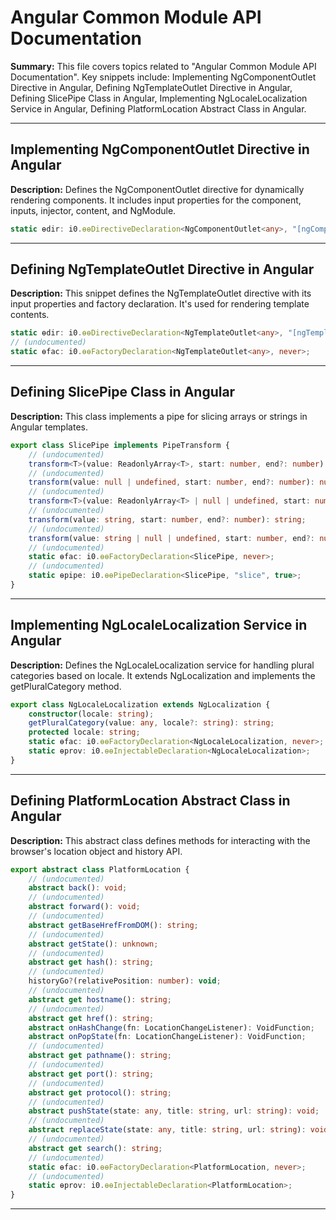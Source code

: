 # Angular Common Module API Documentation

**Summary:** This file covers topics related to "Angular Common Module API Documentation". Key snippets include: Implementing NgComponentOutlet Directive in Angular, Defining NgTemplateOutlet Directive in Angular, Defining SlicePipe Class in Angular, Implementing NgLocaleLocalization Service in Angular, Defining PlatformLocation Abstract Class in Angular.

---

## Implementing NgComponentOutlet Directive in Angular

**Description:** Defines the NgComponentOutlet directive for dynamically rendering components. It includes input properties for the component, inputs, injector, content, and NgModule.

```TypeScript
static ɵdir: i0.ɵɵDirectiveDeclaration<NgComponentOutlet<any>, "[ngComponentOutlet]", ["ngComponentOutlet"], { "ngComponentOutlet": { "alias": "ngComponentOutlet"; "required": false; }; "ngComponentOutletInputs": { "alias": "ngComponentOutletInputs"; "required": false; }; "ngComponentOutletInjector": { "alias": "ngComponentOutletInjector"; "required": false; }; "ngComponentOutletContent": { "alias": "ngComponentOutletContent"; "required": false; }; "ngComponentOutletNgModule": { "alias": "ngComponentOutletNgModule"; "required": false; }; "ngComponentOutletNgModuleFactory": { "alias": "ngComponentOutletNgModuleFactory"; "required": false; }; }, {}, never, never, true, never>;
```

---

## Defining NgTemplateOutlet Directive in Angular

**Description:** This snippet defines the NgTemplateOutlet directive with its input properties and factory declaration. It's used for rendering template contents.

```TypeScript
static ɵdir: i0.ɵɵDirectiveDeclaration<NgTemplateOutlet<any>, "[ngTemplateOutlet]", never, { "ngTemplateOutletContext": { "alias": "ngTemplateOutletContext"; "required": false; }; "ngTemplateOutlet": { "alias": "ngTemplateOutlet"; "required": false; }; "ngTemplateOutletInjector": { "alias": "ngTemplateOutletInjector"; "required": false; }; }, {}, never, never, true, never>;
// (undocumented)
static ɵfac: i0.ɵɵFactoryDeclaration<NgTemplateOutlet<any>, never>;
```

---

## Defining SlicePipe Class in Angular

**Description:** This class implements a pipe for slicing arrays or strings in Angular templates.

```TypeScript
export class SlicePipe implements PipeTransform {
    // (undocumented)
    transform<T>(value: ReadonlyArray<T>, start: number, end?: number): Array<T>;
    // (undocumented)
    transform(value: null | undefined, start: number, end?: number): null;
    // (undocumented)
    transform<T>(value: ReadonlyArray<T> | null | undefined, start: number, end?: number): Array<T> | null;
    // (undocumented)
    transform(value: string, start: number, end?: number): string;
    // (undocumented)
    transform(value: string | null | undefined, start: number, end?: number): string | null;
    // (undocumented)
    static ɵfac: i0.ɵɵFactoryDeclaration<SlicePipe, never>;
    // (undocumented)
    static ɵpipe: i0.ɵɵPipeDeclaration<SlicePipe, "slice", true>;
}
```

---

## Implementing NgLocaleLocalization Service in Angular

**Description:** Defines the NgLocaleLocalization service for handling plural categories based on locale. It extends NgLocalization and implements the getPluralCategory method.

```TypeScript
export class NgLocaleLocalization extends NgLocalization {
    constructor(locale: string);
    getPluralCategory(value: any, locale?: string): string;
    protected locale: string;
    static ɵfac: i0.ɵɵFactoryDeclaration<NgLocaleLocalization, never>;
    static ɵprov: i0.ɵɵInjectableDeclaration<NgLocaleLocalization>;
}
```

---

## Defining PlatformLocation Abstract Class in Angular

**Description:** This abstract class defines methods for interacting with the browser's location object and history API.

```TypeScript
export abstract class PlatformLocation {
    // (undocumented)
    abstract back(): void;
    // (undocumented)
    abstract forward(): void;
    // (undocumented)
    abstract getBaseHrefFromDOM(): string;
    // (undocumented)
    abstract getState(): unknown;
    // (undocumented)
    abstract get hash(): string;
    // (undocumented)
    historyGo?(relativePosition: number): void;
    // (undocumented)
    abstract get hostname(): string;
    // (undocumented)
    abstract get href(): string;
    abstract onHashChange(fn: LocationChangeListener): VoidFunction;
    abstract onPopState(fn: LocationChangeListener): VoidFunction;
    // (undocumented)
    abstract get pathname(): string;
    // (undocumented)
    abstract get port(): string;
    // (undocumented)
    abstract get protocol(): string;
    // (undocumented)
    abstract pushState(state: any, title: string, url: string): void;
    // (undocumented)
    abstract replaceState(state: any, title: string, url: string): void;
    // (undocumented)
    abstract get search(): string;
    // (undocumented)
    static ɵfac: i0.ɵɵFactoryDeclaration<PlatformLocation, never>;
    // (undocumented)
    static ɵprov: i0.ɵɵInjectableDeclaration<PlatformLocation>;
}
```

---